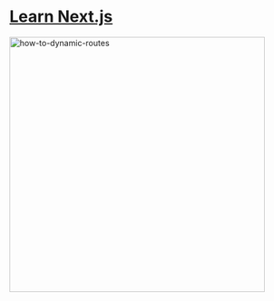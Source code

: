 # [Learn Next.js](https://nextjs.org/learn)

<img alt="how-to-dynamic-routes" height="450px" src="https://github.com/yousefelassal/next-tutorial/assets/76617202/702951fe-18b2-469b-8006-8f7445e20663" />
